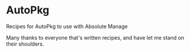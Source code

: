 AutoPkg
=======

Recipes for AutoPkg to use with Absolute Manage

Many thanks to everyone that's written recipes, and have let me stand on their shoulders.
